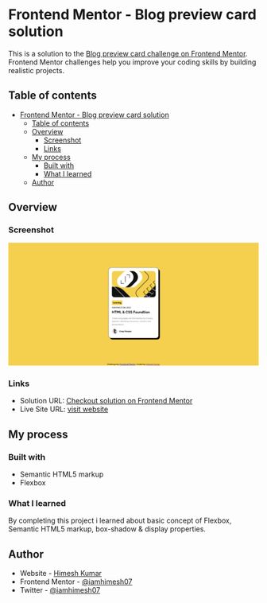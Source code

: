 # Frontend Mentor - Blog preview card solution

This is a solution to the [Blog preview card challenge on Frontend Mentor](https://www.frontendmentor.io/challenges/blog-preview-card-ckPaj01IcS). Frontend Mentor challenges help you improve your coding skills by building realistic projects. 

## Table of contents

- [Frontend Mentor - Blog preview card solution](#frontend-mentor---blog-preview-card-solution)
  - [Table of contents](#table-of-contents)
  - [Overview](#overview)
    - [Screenshot](#screenshot)
    - [Links](#links)
  - [My process](#my-process)
    - [Built with](#built-with)
    - [What I learned](#what-i-learned)
  - [Author](#author)

## Overview

### Screenshot

![final work screenshot](./assets/images/Screenshot-blog-preview.png)



### Links

- Solution URL: [Checkout solution on Frontend Mentor](https://www.frontendmentor.io/solutions/qr-code-component-using-semantic-html5-and-flexbox-VXk7I8MpUi)
- Live Site URL: [visit website](https://iamhimesh07.github.io/frontend-mentor-challenges/blog-preview-card/)

## My process

### Built with

- Semantic HTML5 markup
- Flexbox


### What I learned

By completing this project i learned about basic concept of Flexbox, Semantic HTML5 markup, box-shadow & display properties.

## Author

- Website - [Himesh Kumar](https://www.your-site.com)
- Frontend Mentor - [@iamhimesh07](https://www.frontendmentor.io/profile/iamhimesh07)
- Twitter - [@iamhimesh07](https://www.x.com/iamhimesh07)

